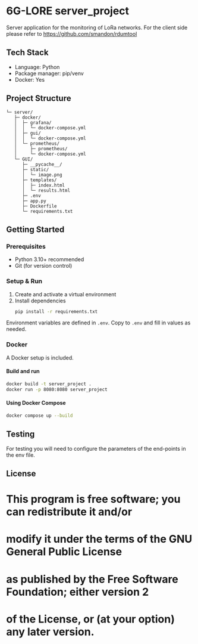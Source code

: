 # 6G-LORE server_project

Server application for the monitoring of LoRa networks.
For the client side please refer to https://github.com/smandon/rdumtool

## Tech Stack
- Language: Python
- Package manager: pip/venv
- Docker: Yes

## Project Structure
```
└─ server/
   ├─ docker/
   │  ├─ grafana/
   │  │  └─ docker-compose.yml
   │  ├─ gui/
   │  │  └─ docker-compose.yml
   │  └─ prometheus/
   │     ├─ prometheus/
   │     └─ docker-compose.yml
   └─ GUI/
      ├─ __pycache__/
      ├─ static/
      │  └─ image.png
      ├─ templates/
      │  ├─ index.html
      │  └─ results.html
      ├─ .env
      ├─ app.py
      ├─ Dockerfile
      └─ requirements.txt
```

## Getting Started

### Prerequisites
- Python 3.10+ recommended
- Git (for version control)

### Setup & Run
1. Create and activate a virtual environment
2. Install dependencies
   ```bash
   pip install -r requirements.txt
   ```
Environment variables are defined in `.env`. Copy to `.env` and fill in values as needed.

### Docker
A Docker setup is included.

#### Build and run
```bash
docker build -t server_project .
docker run -p 8080:8080 server_project
```

#### Using Docker Compose
```bash
docker compose up --build
```

## Testing
For testing you will need to configure the parameters of the end-points in the env file.

## License
# This program is free software; you can redistribute it and/or
# modify it under the terms of the GNU General Public License
# as published by the Free Software Foundation; either version 2
# of the License, or (at your option) any later version.